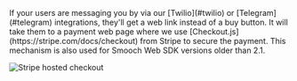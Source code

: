 <aside class="notice">
If your users are messaging you by via our [Twilio](#twilio) or [Telegram](#telegram) integrations, they'll get a web link instead of a buy button. It will take them to a payment web page where we use [Checkout.js](https://stripe.com/docs/checkout) from Stripe to secure the payment. This mechanism is also used for Smooch Web SDK versions older than 2.1.
</aside>

<span class="third-width-img">![Stripe hosted checkout](stripe_hosted_checkout.png)</span>
